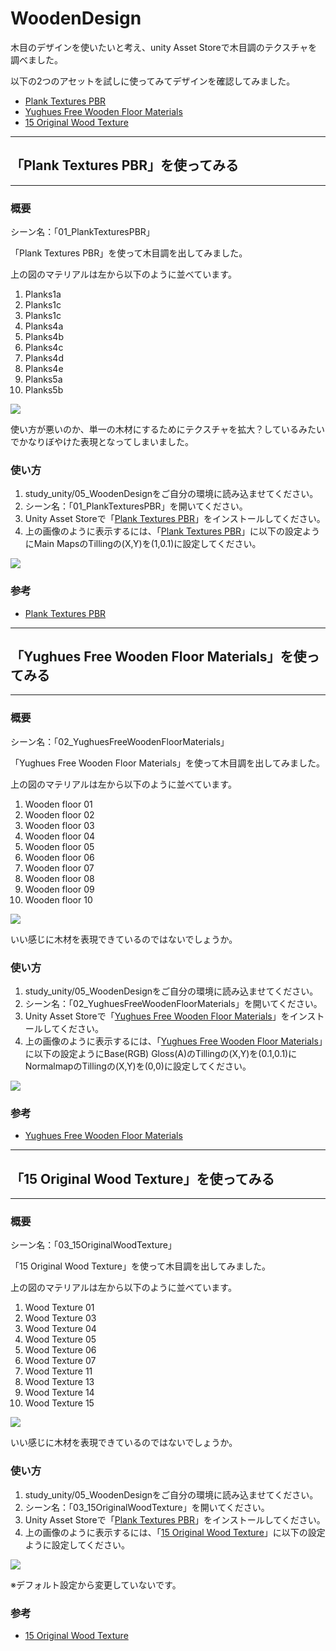 # WoodenDesign
木目のデザインを使いたいと考え、unity Asset Storeで木目調のテクスチャを調べました。

以下の2つのアセットを試しに使ってみてデザインを確認してみました。

* [Plank Textures PBR](https://assetstore.unity.com/packages/2d/textures-materials/wood/plank-textures-pbr-72318)
* [Yughues Free Wooden Floor Materials](https://assetstore.unity.com/packages/2d/textures-materials/wood/yughues-free-wooden-floor-materials-13213)
* [15 Original Wood Texture](https://assetstore.unity.com/packages/2d/textures-materials/wood/15-original-wood-texture-71286)



*****************************************************************

## 「Plank Textures PBR」を使ってみる
*****************************************************************

### 概要
シーン名：「01_PlankTexturesPBR」

「Plank Textures PBR」を使って木目調を出してみました。

上の図のマテリアルは左から以下のように並べています。

1. Planks1a
2. Planks1c
3. Planks1c
4. Planks4a
5. Planks4b
6. Planks4c
7. Planks4d
8. Planks4e
9. Planks5a
10. Planks5b

![](docs/PlankTexturesPBR_DesignComparison.JPG)

使い方が悪いのか、単一の木材にするためにテクスチャを拡大？しているみたいでかなりぼやけた表現となってしまいました。

### 使い方
1. study_unity/05_WoodenDesignをご自分の環境に読み込ませてください。
2. シーン名：「01_PlankTexturesPBR」を開いてください。
3. Unity Asset Storeで「[Plank Textures PBR](https://assetstore.unity.com/packages/2d/textures-materials/wood/plank-textures-pbr-72318)」をインストールしてください。
4. 上の画像のように表示するには、「[Plank Textures PBR](https://assetstore.unity.com/packages/2d/textures-materials/wood/plank-textures-pbr-72318)」に以下の設定ようにMain MapsのTillingの(X,Y)を(1,0.1)に設定してください。

![](docs/PlankTexturesPBR_Setting.JPG)

### 参考

* [Plank Textures PBR](https://assetstore.unity.com/packages/2d/textures-materials/wood/plank-textures-pbr-72318)


*****************************************************************

## 「Yughues Free Wooden Floor Materials」を使ってみる
*****************************************************************

### 概要
シーン名：「02_YughuesFreeWoodenFloorMaterials」

「Yughues Free Wooden Floor Materials」を使って木目調を出してみました。

上の図のマテリアルは左から以下のように並べています。

1. Wooden floor 01
2. Wooden floor 02
3. Wooden floor 03
4. Wooden floor 04
5. Wooden floor 05
6. Wooden floor 06
7. Wooden floor 07
8. Wooden floor 08
9. Wooden floor 09
10. Wooden floor 10

![](docs/YughuesFreeWoodenFloorMaterials_DesignComparison.JPG)

いい感じに木材を表現できているのではないでしょうか。

### 使い方
1. study_unity/05_WoodenDesignをご自分の環境に読み込ませてください。
2. シーン名：「02_YughuesFreeWoodenFloorMaterials」を開いてください。
3. Unity Asset Storeで「[Yughues Free Wooden Floor Materials](https://assetstore.unity.com/packages/2d/textures-materials/wood/yughues-free-wooden-floor-materials-13213)」をインストールしてください。
4. 上の画像のように表示するには、「[Yughues Free Wooden Floor Materials](https://assetstore.unity.com/packages/2d/textures-materials/wood/yughues-free-wooden-floor-materials-13213)」に以下の設定ようにBase(RGB) Gloss(A)のTillingの(X,Y)を(0.1,0.1)にNormalmapのTillingの(X,Y)を(0,0)に設定してください。

![](docs/YughuesFreeWoodenFloorMaterials_Setting.JPG)

### 参考

* [Yughues Free Wooden Floor Materials](https://assetstore.unity.com/packages/2d/textures-materials/wood/yughues-free-wooden-floor-materials-13213)

*****************************************************************

## 「15 Original Wood Texture」を使ってみる
*****************************************************************

### 概要
シーン名：「03_15OriginalWoodTexture」

「15 Original Wood Texture」を使って木目調を出してみました。

上の図のマテリアルは左から以下のように並べています。

1. Wood Texture 01
2. Wood Texture 03
3. Wood Texture 04
4. Wood Texture 05
5. Wood Texture 06
6. Wood Texture 07
7. Wood Texture 11
8. Wood Texture 13
9. Wood Texture 14
10. Wood Texture 15


![](docs/15OriginalWoodTexture_DesignComparison.JPG)

いい感じに木材を表現できているのではないでしょうか。

### 使い方
1. study_unity/05_WoodenDesignをご自分の環境に読み込ませてください。
2. シーン名：「03_15OriginalWoodTexture」を開いてください。
3. Unity Asset Storeで「[Plank Textures PBR](https://assetstore.unity.com/packages/2d/textures-materials/wood/plank-textures-pbr-72318)」をインストールしてください。
4. 上の画像のように表示するには、「[15 Original Wood Texture](https://assetstore.unity.com/packages/2d/textures-materials/wood/15-original-wood-texture-71286)」に以下の設定ように設定してください。

![](docs/15OriginalWoodTexture_Setting.JPG)

※デフォルト設定から変更していないです。

### 参考

* [15 Original Wood Texture](https://assetstore.unity.com/packages/2d/textures-materials/wood/15-original-wood-texture-71286)

